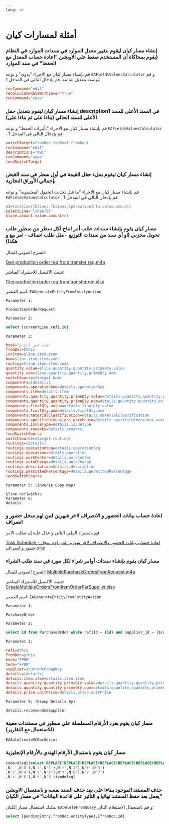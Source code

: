 ```yaml
---
lang: ar
---
```

# أمثلة لمسارات كيان

### إنشاء مسار كيان ليقوم بتغيير معدل الموارد في سندات الموارد في النظام (يقوم بمحاكاة أن المستخدم ضغط علي الاوبشن "اعادة حساب المعدل مع الحفظ" في سند الموارد
قم بإنشاء مسار كيان مع الاجراء "يدوي" و نوعه `EAFieldsValuesCalculator` و قم بوضعه بتعديل شاشة. قم بإدخال التالي في المدخل 1:

```ini
runCommand="edit"
recalculateRateWithSave="true"
runCommand="save"
```
### إنشاء مسار كيان ليقوم بتعديل حقل description1 في السند الأعلى للسند الأعلى للسند الحالي (بناءا على ثم بناءا على)
قم بإنشاء مسار كيان مع الاجراء "تأثيرات الحفظ" و نوعه `EAFieldsValuesCalculator` . قم بإدخال التالي في المدخل 1:
```ini
switchTarget=fromDoc.$toReal.fromDoc(
runCommand="edit"
description1="ABC"
runCommand="save"
)endSwitchTarget
```
### إنشاء مسار كيان ليقوم بملء حقل القيمة في أول سطر في سند القبض بإجمالي الأوراق التجارية
قم بإنشاء مسار كيان مع الإجراء "ما قبل تحديث الحقول المحسوبة" و نوعه `EAFieldsValuesCalculator` . قم بإدخال التالي في المدخل 1:
```ini
n1=totalize(fblines,fblines.fpCreationInfo.value.amount)
selectLine="lines(0)"
$line.amount.value.amount=n1
```
### مسار كيان يقوم بإنشاء سندات طلب أمر انتاج لكل سطر من سطور طلب تحويل مخزني (او أي سند من سندات التوزيع - مثل طلب اصناف - امر بيع و هكذا)

الشرح الصوتي للمثال:

[Gen production order req from transfer req.m4a
](https://drive.google.com/file/d/1BMxLPE9aEjAjRs-VK7AfQgc0g9-oiHuR/view?usp=sharing)

شيت الاكسيل للاستيراد المباشر:

[Gen production order req from transfer req.xlsx](https://drive.google.com/file/d/1EL8HmxkM5via_44KfWgNa4IaeRLFyKvQ/view?usp=sharing)

اسم العنصر: `EAGenerateEntityFromEntityAction`

    Parameter 1:

```
ProductionOrderRequest
```

    Parameter 2:
```sql
select {currentLine.ref1.id}
```
    Parameter 3:
```ini
book="طلب امر انتاج'
fromDoc=$this
invItem=$line.item.item
bom=$line.item.item.code
routing=$line.item.item.code
quantity.value=$line.quantity.quantity.primeQty.value
quantity.uom=$line.quantity.quantity.primeQty.uom
switchSource=$target.bom(
components=[details]
components.operationSeq=details.operationSeq
components.item=details.item
components.quantity.quantity.primeQty.value=details.quantity.quantity.primeQty.value
components.quantity.quantity.primeQty.uom=details.quantity.quantity.primeQty.uom
components.finalQty.value=details.finalQty.value
components.finalQty.uom=details.finalQty.uom
components.materialClassification=details.materialClassification
components.specificDimensions.warehouse=details.specificDimensions.warehouse
components.issueType=details.issueType
components.remarks=details.remarks
)endSwitchSource
switchSource=$target.routing(
routings=[details]
routings.operationSeq=details.operationSeq
routings.operation=details.operation
routings.workCenter=details.workCenter
routings.autoCharge=details.autoCharge
routings.description=details.description
routings.permittedPercentage=details.permittedPercentage
)endSwitchSource
```
    Parameter 5: (Inverse Copy Map)
```
$line.ref1=$this
Parameter 6:
details
```
### اعادة حساب بيانات الحضور و الانصراف لاخر شهرين لمن لهم سجل حضور و انصراف

قم باستيراد الملف التالي و عدل عليه إن تطلب الأمر

[Task Schedule - إعادة حساب بيانات الحضور والانصراف لاخر شهرين لمن لهم سجل حضور و انصراف.xlsx](https://drive.google.com/file/d/1BpR-11cttBbC-E3S6w2cPexxjQKkv2w6/view?usp=sharing)

### مسار كيان يقوم بإنشاء سندات أوامر شراء لكل مورد في سند طلب الشراء
الشرح الصوتي للمثال:
[MultiplePurchaseOrdersFromRequest.m4a](https://drive.google.com/open?id=1GI9p-RH_C_VG9adGQaR-wYTuflDQhJq5)

شيت الاكسيل للاستيراد المباشر:
[CreateMultipleOrdersFromItemOrderPerSupplier.xlsx](https://drive.google.com/open?id=1zaGJcwA8oqzlnG5OHqdCnzMotYppdRM5)

اسم العنصر: `EAGenerateEntityFromEntityAction`

    Parameter 1:
```
PurchaseOrder
```

    Parameter 2:
```sql
select id from PurchaseOrder where ref1Id = {id} and supplier_id = {$currentGroupKey.id}
```
    Parameter 3:
```ini
ref1=$this
fromDoc=$this
book="FPOR"
term="FPOR"
supplier=$currentGroupKey
details=[details]
details.item.item=details.item.item
details.quantity.quantity.primeQty.value=details.quantity.quantity.primeQty.value
details.quantity.quantity.primeQty.uom=details.quantity.quantity.primeQty.uom
details.price.unitPrice=details.price.unitPrice
```
    Parameter 9: (Group Details By)
```
details.recommendedSupplier
```
### مسار كيان يقوم بفرد الأرقام المسلسلة علي سطور في مستندات معينة (للاستعمال مع التقارير)

    EAAutoCreateSCDocSerial

### مسار كيان يقوم باستبدال الأرقام الهندي بالأرقام الإنجليزية
```sql
code=mlsql(select REPLACE(REPLACE(REPLACE(REPLACE(REPLACE(REPLACE(REPLACE(REPLACE(REPLACE(REPLACE({code}
,N'٠',N'0'),N'١',N'1'),N'٢',N'2'),N'٣',N'3')
,N'٤',N'4'),N'٥',N'5'),N'٦',N'6'),N'٧',N'7')
,N'٨',N'8'),N'٩',N'9'))endmlsql
```


### حذف المستند الموجود ببناءا على بعد حذف السند نفسه و باستعمال الاوبشن "يعمل بعد حفظ المستند نهائيا و التأثير على قاعدة البيانات" في مسار الكيان

يمكنك استعمال مسار الكيان `EADeleteFromQuery` و قم باستعمال الاستعلام التالي:
```sql
select {pendingEntry.fromDoc.entityType},{fromDoc.id} 
```
